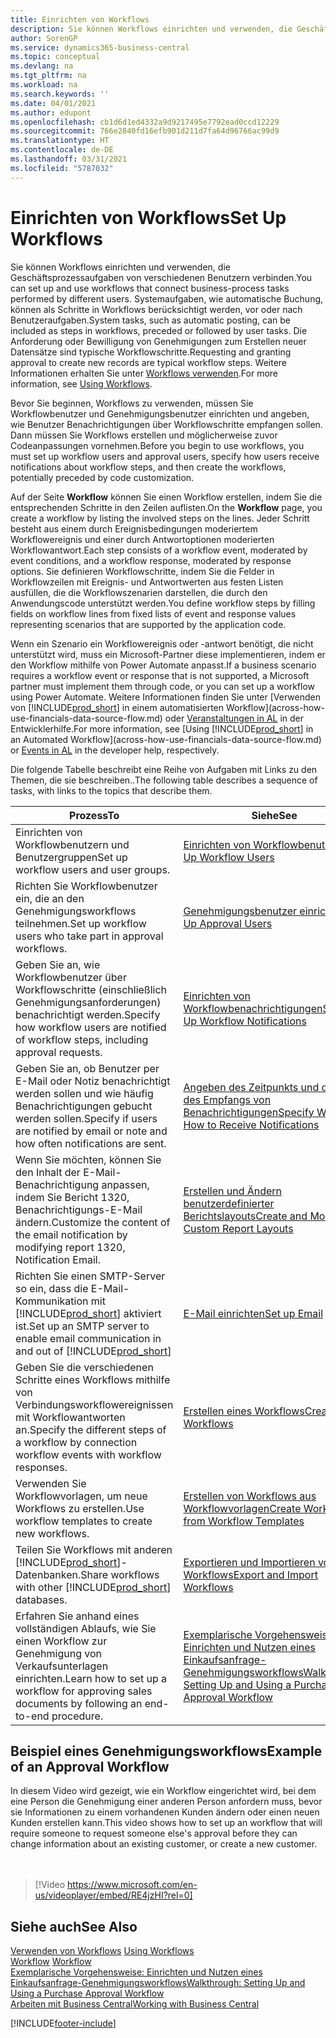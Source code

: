 ```yaml
---
title: Einrichten von Workflows
description: Sie können Workflows einrichten und verwenden, die Geschäftsprozessaufgaben von verschiedenen Benutzern verbinden. Erfahren Sie mehr über die verschiedenen Schritte, die Sie unternehmen müssen.
author: SorenGP
ms.service: dynamics365-business-central
ms.topic: conceptual
ms.devlang: na
ms.tgt_pltfrm: na
ms.workload: na
ms.search.keywords: ''
ms.date: 04/01/2021
ms.author: edupont
ms.openlocfilehash: cb1d6d1ed4332a9d9217495e7792ead0ccd12229
ms.sourcegitcommit: 766e2840fd16efb901d211d7fa64d96766ac99d9
ms.translationtype: HT
ms.contentlocale: de-DE
ms.lasthandoff: 03/31/2021
ms.locfileid: "5787032"
---
```

# <a name="set-up-workflows"></a><span data-ttu-id="98af2-104">Einrichten von Workflows</span><span class="sxs-lookup"><span data-stu-id="98af2-104">Set Up Workflows</span></span>

<span data-ttu-id="98af2-105">Sie können Workflows einrichten und verwenden, die Geschäftsprozessaufgaben von verschiedenen Benutzern verbinden.</span><span class="sxs-lookup"><span data-stu-id="98af2-105">You can set up and use workflows that connect business-process tasks performed by different users.</span></span> <span data-ttu-id="98af2-106">Systemaufgaben, wie automatische Buchung, können als Schritte in Workflows berücksichtigt werden, vor oder nach Benutzeraufgaben.</span><span class="sxs-lookup"><span data-stu-id="98af2-106">System tasks, such as automatic posting, can be included as steps in workflows, preceded or followed by user tasks.</span></span> <span data-ttu-id="98af2-107">Die Anforderung oder Bewilligung von Genehmigungen zum Erstellen neuer Datensätze sind typische Workflowschritte.</span><span class="sxs-lookup"><span data-stu-id="98af2-107">Requesting and granting approval to create new records are typical workflow steps.</span></span> <span data-ttu-id="98af2-108">Weitere Informationen erhalten Sie unter [Workflows verwenden](across-use-workflows.md).</span><span class="sxs-lookup"><span data-stu-id="98af2-108">For more information, see [Using Workflows](across-use-workflows.md).</span></span>  

 <span data-ttu-id="98af2-109">Bevor Sie beginnen, Workflows zu verwenden, müssen Sie Workflowbenutzer und Genehmigungsbenutzer einrichten und angeben, wie Benutzer Benachrichtigungen über Workflowschritte empfangen sollen. Dann müssen Sie Workflows erstellen und möglicherweise zuvor Codeanpassungen vornehmen.</span><span class="sxs-lookup"><span data-stu-id="98af2-109">Before you begin to use workflows, you must set up workflow users and approval users, specify how users receive notifications about workflow steps, and then create the workflows, potentially preceded by code customization.</span></span>  

 <span data-ttu-id="98af2-110">Auf der Seite **Workflow** können Sie einen Workflow erstellen, indem Sie die entsprechenden Schritte in den Zeilen auflisten.</span><span class="sxs-lookup"><span data-stu-id="98af2-110">On the **Workflow** page, you create a workflow by listing the involved steps on the lines.</span></span> <span data-ttu-id="98af2-111">Jeder Schritt besteht aus einem durch Ereignisbedingungen moderiertem Workflowereignis und einer durch Antwortoptionen moderierten Workflowantwort.</span><span class="sxs-lookup"><span data-stu-id="98af2-111">Each step consists of a workflow event, moderated by event conditions, and a workflow response, moderated by response options.</span></span> <span data-ttu-id="98af2-112">Sie definieren Workflowschritte, indem Sie die Felder in Workflowzeilen mit Ereignis- und Antwortwerten aus festen Listen ausfüllen, die die Workflowszenarien darstellen, die durch den Anwendungscode unterstützt werden.</span><span class="sxs-lookup"><span data-stu-id="98af2-112">You define workflow steps by filling fields on workflow lines from fixed lists of event and response values representing scenarios that are supported by the application code.</span></span>  

 <span data-ttu-id="98af2-113">Wenn ein Szenario ein Workflowereignis oder -antwort benötigt, die nicht unterstützt wird, muss ein Microsoft-Partner diese implementieren, indem er den Workflow mithilfe von Power Automate anpasst.</span><span class="sxs-lookup"><span data-stu-id="98af2-113">If a business scenario requires a workflow event or response that is not supported, a Microsoft partner must implement them through code, or you can set up a workflow using Power Automate.</span></span> <span data-ttu-id="98af2-114">Weitere Informationen finden Sie unter [Verwenden von [!INCLUDE[prod_short](includes/prod_short.md)] in einem automatisierten Workflow](across-how-use-financials-data-source-flow.md) oder [Veranstaltungen in AL](/dynamics365/business-central/dev-itpro/developer/devenv-events-in-al) in der Entwicklerhilfe.</span><span class="sxs-lookup"><span data-stu-id="98af2-114">For more information, see [Using [!INCLUDE[prod_short](includes/prod_short.md)] in an Automated Workflow](across-how-use-financials-data-source-flow.md) or [Events in AL](/dynamics365/business-central/dev-itpro/developer/devenv-events-in-al) in the developer help, respectively.</span></span>

 <span data-ttu-id="98af2-115">Die folgende Tabelle beschreibt eine Reihe von Aufgaben mit Links zu den Themen, die sie beschreiben..</span><span class="sxs-lookup"><span data-stu-id="98af2-115">The following table describes a sequence of tasks, with links to the topics that describe them.</span></span>  

|<span data-ttu-id="98af2-116">**Prozess**</span><span class="sxs-lookup"><span data-stu-id="98af2-116">**To**</span></span>|<span data-ttu-id="98af2-117">**Siehe**</span><span class="sxs-lookup"><span data-stu-id="98af2-117">**See**</span></span>|  
|------------|-------------|  
|<span data-ttu-id="98af2-118">Einrichten von Workflowbenutzern und Benutzergruppen</span><span class="sxs-lookup"><span data-stu-id="98af2-118">Set up workflow users and user groups.</span></span>|[<span data-ttu-id="98af2-119">Einrichten von Workflowbenutzern</span><span class="sxs-lookup"><span data-stu-id="98af2-119">Set Up Workflow Users</span></span>](across-how-to-set-up-workflow-users.md)|  
|<span data-ttu-id="98af2-120">Richten Sie Workflowbenutzer ein, die an den Genehmigungsworkflows teilnehmen.</span><span class="sxs-lookup"><span data-stu-id="98af2-120">Set up workflow users who take part in approval workflows.</span></span>|[<span data-ttu-id="98af2-121">Genehmigungsbenutzer einrichten</span><span class="sxs-lookup"><span data-stu-id="98af2-121">Set Up Approval Users</span></span>](across-how-to-set-up-approval-users.md)|  
|<span data-ttu-id="98af2-122">Geben Sie an, wie Workflowbenutzer über Workflowschritte (einschließlich Genehmigungsanforderungen) benachrichtigt werden.</span><span class="sxs-lookup"><span data-stu-id="98af2-122">Specify how workflow users are notified of workflow steps, including approval requests.</span></span>|[<span data-ttu-id="98af2-123">Einrichten von Workflowbenachrichtigungen</span><span class="sxs-lookup"><span data-stu-id="98af2-123">Setting Up Workflow Notifications</span></span>](across-setting-up-workflow-notifications.md)|  
|<span data-ttu-id="98af2-124">Geben Sie an, ob Benutzer per E-Mail oder Notiz benachrichtigt werden sollen und wie häufig Benachrichtigungen gebucht werden sollen.</span><span class="sxs-lookup"><span data-stu-id="98af2-124">Specify if users are notified by email or note and how often notifications are sent.</span></span>|[<span data-ttu-id="98af2-125">Angeben des Zeitpunkts und der Art des Empfangs von Benachrichtigungen</span><span class="sxs-lookup"><span data-stu-id="98af2-125">Specify When and How to Receive Notifications</span></span>](across-how-to-specify-when-and-how-to-receive-notifications.md)|  
|<span data-ttu-id="98af2-126">Wenn Sie möchten, können Sie den Inhalt der E-Mail-Benachrichtigung anpassen, indem Sie Bericht 1320, Benachrichtigungs-E-Mail ändern.</span><span class="sxs-lookup"><span data-stu-id="98af2-126">Customize the content of the email notification by modifying report 1320, Notification Email.</span></span>|[<span data-ttu-id="98af2-127">Erstellen und Ändern benutzerdefinierter Berichtslayouts</span><span class="sxs-lookup"><span data-stu-id="98af2-127">Create and Modify Custom Report Layouts</span></span>](ui-how-create-custom-report-layout.md)|  
|<span data-ttu-id="98af2-128">Richten Sie einen SMTP-Server so ein, dass die E-Mail-Kommunikation mit [!INCLUDE[prod_short](includes/prod_short.md)] aktiviert ist.</span><span class="sxs-lookup"><span data-stu-id="98af2-128">Set up an SMTP server to enable email communication in and out of [!INCLUDE[prod_short](includes/prod_short.md)]</span></span>|[<span data-ttu-id="98af2-129">E-Mail einrichten</span><span class="sxs-lookup"><span data-stu-id="98af2-129">Set up Email</span></span>](admin-how-setup-email.md)|
|<span data-ttu-id="98af2-130">Geben Sie die verschiedenen Schritte eines Workflows mithilfe von Verbindungsworkflowereignissen mit Workflowantworten an.</span><span class="sxs-lookup"><span data-stu-id="98af2-130">Specify the different steps of a workflow by connection workflow events with workflow responses.</span></span>|[<span data-ttu-id="98af2-131">Erstellen eines Workflows</span><span class="sxs-lookup"><span data-stu-id="98af2-131">Create Workflows</span></span>](across-how-to-create-workflows.md)|  
|<span data-ttu-id="98af2-132">Verwenden Sie Workflowvorlagen, um neue Workflows zu erstellen.</span><span class="sxs-lookup"><span data-stu-id="98af2-132">Use workflow templates to create new workflows.</span></span>|[<span data-ttu-id="98af2-133">Erstellen von Workflows aus Workflowvorlagen</span><span class="sxs-lookup"><span data-stu-id="98af2-133">Create Workflows from Workflow Templates</span></span>](across-how-to-create-workflows-from-workflow-templates.md)|  
|<span data-ttu-id="98af2-134">Teilen Sie Workflows mit anderen [!INCLUDE[prod_short](includes/prod_short.md)]-Datenbanken.</span><span class="sxs-lookup"><span data-stu-id="98af2-134">Share workflows with other [!INCLUDE[prod_short](includes/prod_short.md)] databases.</span></span>|[<span data-ttu-id="98af2-135">Exportieren und Importieren von Workflows</span><span class="sxs-lookup"><span data-stu-id="98af2-135">Export and Import Workflows</span></span>](across-how-to-export-and-import-workflows.md)|  
|<span data-ttu-id="98af2-136">Erfahren Sie anhand eines vollständigen Ablaufs, wie Sie einen Workflow zur Genehmigung von Verkaufsunterlagen einrichten.</span><span class="sxs-lookup"><span data-stu-id="98af2-136">Learn how to set up a workflow for approving sales documents by following an end-to-end procedure.</span></span>|[<span data-ttu-id="98af2-137">Exemplarische Vorgehensweise: Einrichten und Nutzen eines Einkaufsanfrage-Genehmigungsworkflows</span><span class="sxs-lookup"><span data-stu-id="98af2-137">Walkthrough: Setting Up and Using a Purchase Approval Workflow</span></span>](walkthrough-setting-up-and-using-a-purchase-approval-workflow.md)|  

## <a name="example-of-an-approval-workflow"></a><span data-ttu-id="98af2-138">Beispiel eines Genehmigungsworkflows</span><span class="sxs-lookup"><span data-stu-id="98af2-138">Example of an Approval Workflow</span></span>
<span data-ttu-id="98af2-139">In diesem Video wird gezeigt, wie ein Workflow eingerichtet wird, bei dem eine Person die Genehmigung einer anderen Person anfordern muss, bevor sie Informationen zu einem vorhandenen Kunden ändern oder einen neuen Kunden erstellen kann.</span><span class="sxs-lookup"><span data-stu-id="98af2-139">This video shows how to set up an workflow that will require someone to request someone else's approval before they can change information about an existing customer, or create a new customer.</span></span>  
<br><br>  

> [!Video https://www.microsoft.com/en-us/videoplayer/embed/RE4jzHI?rel=0]

## <a name="see-also"></a><span data-ttu-id="98af2-140">Siehe auch</span><span class="sxs-lookup"><span data-stu-id="98af2-140">See Also</span></span>  
 <span data-ttu-id="98af2-141">[Verwenden von Workflows](across-use-workflows.md) </span><span class="sxs-lookup"><span data-stu-id="98af2-141">[Using Workflows](across-use-workflows.md) </span></span>  
 <span data-ttu-id="98af2-142">[Workflow](across-workflow.md) </span><span class="sxs-lookup"><span data-stu-id="98af2-142">[Workflow](across-workflow.md) </span></span>  
 [<span data-ttu-id="98af2-143">Exemplarische Vorgehensweise: Einrichten und Nutzen eines Einkaufsanfrage-Genehmigungsworkflows</span><span class="sxs-lookup"><span data-stu-id="98af2-143">Walkthrough: Setting Up and Using a Purchase Approval Workflow</span></span>](walkthrough-setting-up-and-using-a-purchase-approval-workflow.md)  
 [<span data-ttu-id="98af2-144">Arbeiten mit  Business Central</span><span class="sxs-lookup"><span data-stu-id="98af2-144">Working with Business Central</span></span>](ui-work-product.md)


[!INCLUDE[footer-include](includes/footer-banner.md)]